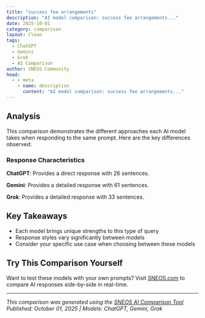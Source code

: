 ```yaml
---
title: "success fee arrangements"
description: "AI model comparison: success fee arrangements..."
date: 2025-10-01
category: comparison
layout: Clean
tags:
  - ChatGPT
  - Gemini
  - Grok
  - AI Comparison
author: SNEOS Community
head:
  - - meta
    - name: description
      content: "AI model comparison: success fee arrangements..."
---
```


<ChatComparison
  title="success fee arrangements"
  prompt="success fee arrangements"
  :responses='{
    "ChatGPT": "**Success Fee Arrangements**\n\nA success fee arrangement is a type of payment agreement where a professional, such as a lawyer, consultant, or advisor, is paid a fee only if they achieve a specified successful outcome for their client. This type of arrangement aligns the incentives of the service provider with the client\u2019s desired results, often used in situations where the client prefers to minimize upfront costs and share the risk of the engagement.\n\n---\n\n### Key Features of Success Fee Arrangements\n\n1. **Contingent Payment**  \n   The fee is contingent on achieving a defined success metric\u2014such as winning a case, obtaining funding, closing a deal, or reaching a financial target.\n\n2. **Defined Success Criteria**  \n   The agreement clearly outlines what constitutes \u201Csuccess.\u201D This could be a monetary recovery, completion of a transaction, or another measurable outcome.\n\n3. **Fee Calculation**  \n   The success fee might be a percentage of the amount recovered or gained (e.g., 30% of damages awarded), a fixed amount upon success, or a tiered structure based on the level of success.\n\n4. **Risk Sharing**  \n   The service provider assumes some risk by deferring fee payment until success, which may motivate them to deliver better results. The client benefits by avoiding upfront fees and paying only if successful.\n\n5. **Combination with Base Fees**  \n   Sometimes, a success fee arrangement involves a reduced base fee plus an additional success fee upon achieving the target, balancing risk and reward.\n\n---\n\n### Common Contexts for Success Fee Arrangements\n\n- **Legal Services**  \n  Commonly known as \u201Ccontingency fee agreements,\u201D especially in personal injury, employment, or other litigation cases.\n\n- **Mergers \u0026 Acquisitions / Investment Banking**  \n  Advisors or bankers may receive success fees based on closing a transaction or securing financing.\n\n- **Consulting \u0026 Business Development**  \n  Consultants may be paid upon achieving certain performance targets, such as sales goals or cost savings.\n\n---\n\n### Advantages\n\n- Aligns interests of client and service provider.\n- Reduces upfront financial burden for clients.\n- Motivates service providers to achieve results.\n\n### Disadvantages\n\n- Service providers may prefer cases with high chance of success, limiting client access to services.\n- May encourage riskier strategies to achieve success.\n- Potentially higher total fees if success is achieved.\n\n---\n\nIf you need help drafting or evaluating a specific success fee arrangement or want examples tailored to a particular industry, feel free to ask!",
    "Gemini": "Success fee arrangements, also known as contingency fee arrangements, are a type of payment structure where the fee for a service is dependent on the successful outcome of the work performed. This is common in legal and financial contexts, but can also be used in other industries. Here\u0027s a breakdown of key aspects:\n\n**Key Features of Success Fee Arrangements:**\n\n*   **No Recovery, No Fee:** This is the core principle. If the agreed-upon success is *not* achieved, the service provider typically receives little or no payment beyond agreed-upon expenses.\n*   **Percentage-Based Fee:**  The success fee is usually calculated as a percentage of the amount recovered, the value of the deal, or another defined benchmark of success.  The percentage can vary widely depending on the type of case, the risk involved, the complexity, and the jurisdiction.\n*   **Risk Sharing:**  Success fee arrangements shift some of the risk from the client to the service provider. The provider is essentially betting on their ability to deliver the desired outcome.\n*   **Motivation Alignment:** These arrangements align the interests of the client and the service provider, as both are working towards the same goal: a successful outcome.\n*   **Written Agreement Essential:**  A clear, written agreement is crucial. This agreement should detail:\n    *   The definition of \u0022success.\u0022\n    *   The percentage or formula for calculating the fee.\n    *   How expenses will be handled (e.g., whether they are reimbursed regardless of success).\n    *   Payment terms.\n    *   Circumstances under which the agreement can be terminated.\n    *   Any caps or limits on the fee.\n    *   Jurisdictional rules and regulations governing such agreements.\n\n**Common Applications:**\n\n*   **Legal:**\n    *   **Personal Injury:**  Lawyers often use success fees in personal injury cases (e.g., car accidents, medical malpractice).\n    *   **Debt Collection:** Collection agencies may charge a percentage of the recovered debt.\n    *   **Commercial Litigation:** Some business disputes are handled with contingency fees.\n    *   **Patent Litigation:** Obtaining settlements or judgments for patent infringement.\n*   **Financial:**\n    *   **Investment Banking:**  Advisors involved in mergers, acquisitions, and other deals often receive a success fee based on the value of the transaction.\n    *   **Fundraising:**  Fundraisers may receive a percentage of the funds they successfully raise.\n    *   **Real Estate:**  Some real estate brokers may negotiate a success fee on top of their standard commission for achieving a particularly high sale price.\n*   **Other Industries:**\n    *   **Recruiting:**  Headhunters are sometimes paid a fee based on the starting salary of a candidate they place.\n    *   **Sales:** Some sales professionals earn a bonus based on achieving specific sales targets or closing key deals.\n\n**Advantages of Success Fee Arrangements:**\n\n*   **Reduced Upfront Costs:** Clients avoid paying significant retainers or hourly fees, which can be a barrier to accessing services.\n*   **Increased Access to Justice (Legal):**  Allows individuals with limited financial resources to pursue legal claims.\n*   **Risk Mitigation:**  Shifts some of the financial risk to the service provider.\n*   **Stronger Incentive for Performance:**  The provider is highly motivated to achieve the best possible outcome for the client.\n*   **Transparency:**  The fee structure is often simpler to understand than hourly billing.\n\n**Disadvantages of Success Fee Arrangements:**\n\n*   **Potentially High Fees:**  If the outcome is very successful, the success fee can be substantial, potentially exceeding what an hourly rate would have cost.\n*   **Provider Selectivity:**  Providers may be selective about the cases or projects they take on, focusing on those with a higher probability of success and larger potential payouts.  This can make it harder to find representation for more complex or uncertain matters.\n*   **Conflicts of Interest:**  Potentially, a service provider might prioritize a quick settlement over pursuing a longer, more complex strategy that could yield a larger result but also involves more risk and effort for them.\n*   **Ethical Concerns (Legal):**  Some jurisdictions have restrictions or ethical rules governing the use of contingency fees, particularly in certain types of cases (e.g., criminal defense, family law).\n*   **Expense Management:**  Clarity is needed on how expenses are handled.  If the agreement isn\u0027t clear, the client may be liable for significant expenses even if the case is unsuccessful.\n\n**Key Considerations When Entering a Success Fee Arrangement:**\n\n*   **Define Success Clearly:**  The agreement must precisely define what constitutes a \u0022successful\u0022 outcome. Ambiguity can lead to disputes later.\n*   **Negotiate the Percentage:**  The percentage should be reasonable given the risks, complexity, and potential value of the outcome.  Shop around and compare rates from different providers.\n*   **Address Expenses:**  The agreement should clearly specify how expenses (e.g., court filing fees, expert witness fees, travel costs) will be handled.  Will they be reimbursed regardless of success?  Are there limits on the amount of expenses?\n*   **Understand Termination Rights:**  What happens if the client or the service provider wants to terminate the agreement before the outcome is determined?  Are there penalties for termination?\n*   **Seek Independent Advice:**  It\u0027s always a good idea to consult with an independent advisor (e.g., another lawyer, a financial consultant) before entering into a success fee arrangement, especially for complex or high-value matters.\n*   **Jurisdictional Rules:** Understand the laws and regulations in your jurisdiction regarding success fee arrangements.  Some jurisdictions have specific requirements regarding the form and content of such agreements.\n\n**In summary, success fee arrangements can be a valuable tool for accessing services and aligning incentives, but it\u0027s crucial to understand the potential advantages and disadvantages and to carefully negotiate and document the terms of the agreement.**\n",
    "Grok": "A **success fee arrangement** is a financial agreement, often used in legal, consulting, or investment banking contexts, where a professional or firm is compensated based on the successful outcome of a specific task or transaction. The fee is typically contingent on achieving a predefined goal, such as winning a legal case, closing a deal, or meeting a specific business target. This arrangement aligns the interests of the service provider with the client, as payment is dependent on results rather than guaranteed regardless of outcome.\n\n### Key Features of Success Fee Arrangements\n1. **Contingency-Based Payment**: The fee is only paid if the agreed-upon outcome is achieved. If the goal is not met, the service provider may receive little to no compensation, depending on the terms of the agreement.\n2. **Motivation for Performance**: Since payment is tied to success, the service provider is incentivized to achieve the desired result.\n3. **Risk Sharing**: The client may bear less upfront financial risk because they do not pay unless the outcome is successful. Conversely, the service provider assumes the risk of not being paid if the goal is not achieved.\n4. **Negotiable Terms**: The definition of \u0022success\u0022 and the fee structure are usually negotiated and clearly outlined in a contract. This could be a flat fee, a percentage of the value of the transaction, or a tiered structure based on levels of achievement.\n\n### Common Contexts for Success Fee Arrangements\n- **Legal Services**: Often referred to as a \u0022contingency fee,\u0022 lawyers may agree to represent a client (e.g., in personal injury or class action lawsuits) and only receive payment if the case is won or settled favorably. The fee is typically a percentage of the awarded amount.\n- **Mergers and Acquisitions (M\u0026A)**: Investment bankers or advisors may charge a success fee based on the completion of a deal, often calculated as a percentage of the transaction value.\n- **Fundraising**: Consultants or brokers may charge a success fee for raising capital for a business, earning a percentage of the funds secured.\n- **Sales and Business Development**: A salesperson or agent might earn a success fee for landing a major client or achieving a sales target.\n\n### Advantages\n- **Lower Initial Costs**: Clients may not need to pay upfront or may pay a reduced base fee, making services more accessible, especially in high-stakes situations.\n- **Aligned Interests**: The service provider is motivated to deliver results since their payment depends on success.\n- **Risk Mitigation for Clients**: Clients avoid paying for unsuccessful efforts.\n\n### Disadvantages\n- **Higher Overall Costs**: Success fees can be significant, especially if they are a percentage of a large award or deal value, potentially costing more than a standard fee arrangement.\n- **Potential Conflicts of Interest**: Providers might prioritize cases or deals with higher potential payouts over smaller ones or take risks to achieve success.\n- **Uncertainty for Providers**: Service providers bear the financial risk of not being compensated if the outcome is unsuccessful.\n\n### Legal and Ethical Considerations\n- In some jurisdictions, success fee arrangements (especially contingency fees in legal cases) may be regulated or restricted to prevent exploitation or unethical behavior. For example, lawyers must ensure that clients fully understand the terms, and the fee must often be reasonable and proportional to the work done.\n- Transparency is critical. Contracts should clearly define what constitutes \u0022success\u0022 and how the fee will be calculated.\n\nIf you\u0027re considering entering into a success fee arrangement, it\u2019s advisable to consult with a legal or financial professional to ensure the terms are fair and comply with local regulations. Would you like more specific information about success fees in a particular industry or region?"
  }'
  published-date="23:49"
/>

## Analysis

This comparison demonstrates the different approaches each AI model takes when responding to the same prompt. Here are the key differences observed:

### Response Characteristics

**ChatGPT**: Provides a direct response with 26 sentences. 

**Gemini**: Provides a detailed response with 61 sentences. 

**Grok**: Provides a detailed response with 33 sentences. 

## Key Takeaways

- Each model brings unique strengths to this type of query
- Response styles vary significantly between models
- Consider your specific use case when choosing between these models

## Try This Comparison Yourself

Want to test these models with your own prompts? Visit [SNEOS.com](https://sneos.com) to compare AI responses side-by-side in real-time.

---

*This comparison was generated using the [SNEOS AI Comparison Tool](https://sneos.com)*
*Published: October 01, 2025 | Models: ChatGPT, Gemini, Grok*
